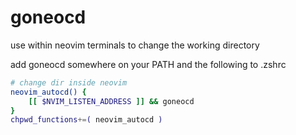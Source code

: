 # goneocd

use within neovim terminals to change the working directory

add goneocd somewhere on your PATH and the following to .zshrc
```sh
# change dir inside neovim
neovim_autocd() {
    [[ $NVIM_LISTEN_ADDRESS ]] && goneocd
}
chpwd_functions+=( neovim_autocd )
```
